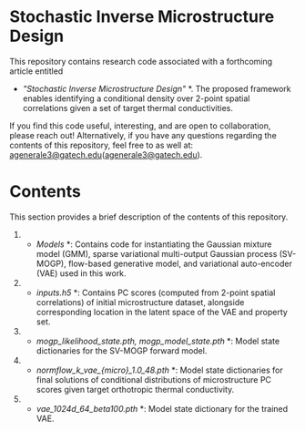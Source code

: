 # Stochastic Inverse Microstructure Design
This repository contains research code associated with a forthcoming article entitled
* *"Stochastic Inverse Microstructure Design"* *. The proposed framework enables identifying
a conditional density over 2-point spatial correlations given a set of target thermal
conductivities.

If you find this code useful, interesting, and are open to collaboration, please reach out! 
Alternatively, if you have any questions regarding the contents of this repository, feel free
to as well at: agenerale3@gatech.edu(agenerale3@gatech.edu).

# Contents
This section provides a brief description of the contents of this repository.

1. * *Models* *: Contains code for instantiating the Gaussian mixture model (GMM), sparse variational multi-output
 Gaussian process (SV-MOGP), flow-based generative model, and variational auto-encoder (VAE) used in this work.
 
2. * *inputs.h5* *: Contains PC scores (computed from 2-point spatial correlations) of initial microstructure
 dataset, alongside corresponding location in the latent space of the VAE and property set.
 
3. * *mogp_likelihood_state.pth, mogp_model_state.pth* *: Model state dictionaries for the SV-MOGP forward model.

4. * *normflow_k_vae_{micro}_1.0_48.pth* *: Model state dictionaries for final solutions of conditional distributions
 of microstructure PC scores given target orthotropic thermal conductivity.

5. * *vae_1024d_64_beta100.pth* *: Model state dictionary for the trained VAE.

 
